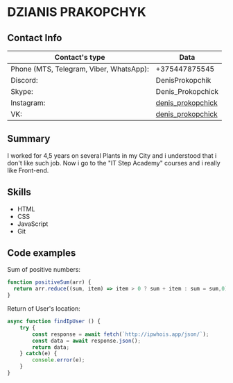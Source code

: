 # DZIANIS PRAKOPCHYK
## Contact Info
Contact's type | Data
--- | ---
Phone (MTS, Telegram, Viber, WhatsApp):| +375447875545
Discord: | DenisProkopchik
Skype: | Denis_Prokopchick
Instagram: | [denis_prokopchick](https://www.instagram.com/denis_prokopchick)
VK: | [denis_prokopchick](https://vk.com/denis_prokopchick)
## Summary
I worked for 4,5 years on several Plants in my City and i understood that i don't like such job. Now i go to the "IT Step Academy" courses  and i really like Front-end. 
## Skills
- HTML
- CSS
- JavaScript
- Git

## Code examples
Sum of positive numbers:
```javascript
function positiveSum(arr) {
  return arr.reduce((sum, item) => item > 0 ? sum + item : sum = sum,0);
}
```
Return of User's location:
```javascript
async function findIpUser () {
	try {
		const response = await fetch(`http://ipwhois.app/json/`);
		const data = await response.json();
		return data;
	} catch(e) {
		console.error(e);
	}
}
```